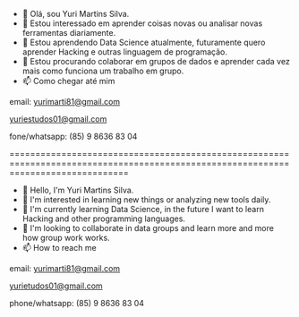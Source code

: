 - 👋 Olá, sou Yuri Martins Silva.
- 👀 Estou interessado em aprender coisas novas ou analisar novas ferramentas diariamente.
- 🌱 Estou aprendendo Data Science atualmente, futuramente quero aprender Hacking e outras linguagem de programação.
- 💞️ Estou procurando colaborar em grupos de dados e aprender cada vez mais como funciona um trabalho em grupo.
- 📫 Como chegar até mim

email: yurimarti81@gmail.com

yuriestudos01@gmail.com

fone/whatsapp: (85) 9 8636 83 04

<!---
YuriMTSS/YuriMTSS é um repositório ✨ especial ✨ porque seu `README.md` (este arquivo) aparece no seu perfil do GitHub.
Você pode clicar no link Visualizar para dar uma olhada nas suas alterações.
--->

===================================================================================================================================

- 👋 Hello, I'm Yuri Martins Silva.
- 👀 I'm interested in learning new things or analyzing new tools daily.
- 🌱 I'm currently learning Data Science, in the future I want to learn Hacking and other programming languages.
- 💞️ I'm looking to collaborate in data groups and learn more and more how group work works.
- 📫 How to reach me

email: yurimarti81@gmail.com

yurietudos01@gmail.com

phone/whatsapp: (85) 9 8636 83 04

<!---
YuriMTSS/YuriMTSS is a ✨ special ✨ repository because its `README.md` (this file) appears in your GitHub profile.
You can click the Preview link to take a look at your changes.
--->

